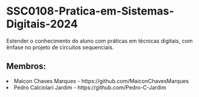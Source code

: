 # SSC0108-Pratica-em-Sistemas-Digitais-2024

Estender o conhecimento do aluno com práticas em técnicas digitais, com ênfase no projeto de circuitos sequenciais.

<h2>Membros:</h2>

<li> Maicon Chaves Marques - https://github.com/MaiconChavesMarques </li>

<li> Pedro Calciolari Jardim - https://github.com/Pedro-C-Jardim </li>
